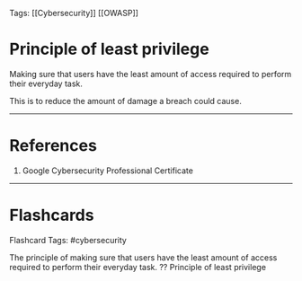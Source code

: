 Tags: [[Cybersecurity]] [[OWASP]]
# Principle of least privilege

Making sure that users have the least amount of access required to perform their everyday task.

This is to reduce the amount of damage a breach could cause.

---
# References

1. Google Cybersecurity Professional Certificate

---
# Flashcards

Flashcard Tags: #cybersecurity 

The principle of making sure that users have the least amount of access required to perform their everyday task.
??
Principle of least privilege
<!--SR:!2024-05-16,14,290!2024-06-16,36,290-->